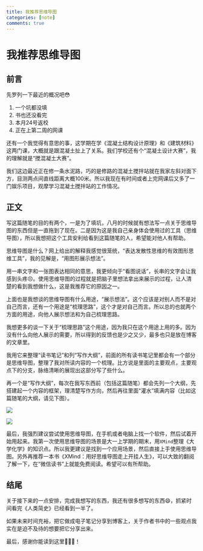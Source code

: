 ```yaml
---
title: 我推荐思维导图
categories: [note]
comments: true
---
```


# 我推荐思维导图

## 前言

先罗列一下最近的概况吧😳

1. 一个坑都没填
2. 书也还没看完
3. 本月24号返校
4. 正在上第二周的网课

还有一个我觉得有意思的事，这学期在学《混凝土结构设计原理》和《建筑材料》这两门课，大概就是跟混凝土扯上了关系。我们学校还有个“混凝土设计大赛”，我的理解就是“搅混凝土大赛”。

我们这边最近正在修一条水泥路，巧的是修路的混凝土搅拌站就在我家左斜对面下方，目测两点间直线距离大概100米。所以我现在有时间或者上完网课后又多了一门娱乐项目，观摩学习混凝土搅拌站的工作情况。

## 正文

写这篇随笔的目的有两个，一是为了填坑，八月的时候就有想法写一点关于思维导图的东西但是一直拖到了现在。二是因为这是我自己亲身体会使用过的工具（思维导图），所以我想把这个工具安利给看到这篇随笔的人，希望能对他人有帮助。

思维导图是什么？网上给出的解释我感觉很笼统，“表达发散性思维的有效图形思维工具”，我的见解是，“用图形展示想法”。

用一串文字和一张图表达相同的意思，我更倾向于“看图说话”，长串的文字会让我感到头疼😣。使用思维导图的过程就是把脑子里想法拿出来展示的过程，让人清楚的看到我想做什么，这是我推荐它的原因之一。

上面也是我想谈的思维导图有什么用途，“展示想法”。这个应该是对别人而不是对自己而言，还有一个用途是“梳理思路”，这个才是对自己而言。所以总的也就两个方面的用途，向他人展示想法和为自己梳理思路。

我想更多的谈一下关于“梳理思路”这个用途，因为我只在这个用途上用的多。因为没有什么向他人展示的需要，所以得到的反馈也是少之又少，最多也只是放在博客的文章里。

我用它来整理“读书笔记”和列“写作大纲”，前面的所有读书笔记里都会有一个部分是思维导图，整理了我对所读内容的一个梳理。比方说是里面的主要观点，主要观点下的分支，脉络清晰的展现出这部分写了些什么。

再一个是“写作大纲”，每次在我写东西前（包括这篇随笔）都会先列一个大纲，先搭建起一个内容的框架，理清楚写作方向，然后再往里面“灌水”填满内容（比如这篇随笔的大纲，请见下图）。

![](img/2022-09-15.png)

<img src="{{ '/assets/2022-09-15/I-recommend-mind-mapping.png' | relative_url }}">

最后，我强烈建议尝试使用思维导图，在手机或者电脑上找一个软件，然后试着开始用起来。我第一次使用思维导图的场景是大一上学期的期末，用`XMind`整理《大学化学》的知识点。所以我更建议是找到一个应用场景，然后直接上手使用思维导图。另外再推荐一本书《XMind：用好思维导图走上开挂人生》，可以大致的翻阅了解一下，在“微信读书”上就能免费阅读。希望可以有所帮助。

## 结尾

关于接下来的一点安排，完成我想写的东西，我还有很多想写的东西😄，抓紧时间看完《人类简史》已经看到一半了。

如果未来时间充裕，把它做成电子笔记分享到博客上，关于作者书中的一些观点我实在是迫不及待的想要把它分享出来。

最后，感谢你能读到这里💐💐💐！
